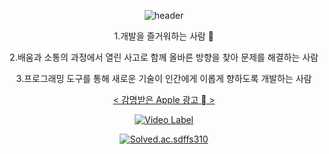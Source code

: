 <div align=center>
  
![header](https://capsule-render.vercel.app/api?type=rounded&color=auto&height=100,weight=100&section=header&text=KaiKim%20Github!&fontSize=30)



  
1.개발을 즐거워하는 사람 🙂

2.배움과 소통의 과정에서 열린 사고로 함께 올바른 방향을 찾아 문제를 해결하는 사람

3.프로그래밍 도구를 통해 새로운 기술이 인간에게 이롭게 향하도록 개발하는 사람

<u>< 감명받은 Apple 광고  ></u>


[![Video Label](http://img.youtube.com/vi/8sX9IEHWRJ8/0.jpg)](https://youtu.be/8sX9IEHWRJ8)






[![Solved.ac.sdffs310](http://mazassumnida.wtf/api/mini/generate_badge?boj={handle})](https://solved.ac/{handle})

</div>

